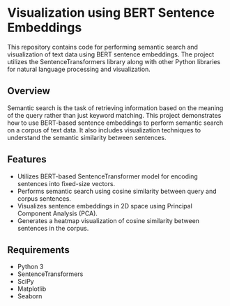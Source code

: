 # Visualization using BERT Sentence Embeddings

This repository contains code for performing semantic search and visualization of text data using BERT sentence embeddings. The project utilizes the SentenceTransformers library along with other Python libraries for natural language processing and visualization.

## Overview

Semantic search is the task of retrieving information based on the meaning of the query rather than just keyword matching. This project demonstrates how to use BERT-based sentence embeddings to perform semantic search on a corpus of text data. It also includes visualization techniques to understand the semantic similarity between sentences.

## Features

- Utilizes BERT-based SentenceTransformer model for encoding sentences into fixed-size vectors.
- Performs semantic search using cosine similarity between query and corpus sentences.
- Visualizes sentence embeddings in 2D space using Principal Component Analysis (PCA).
- Generates a heatmap visualization of cosine similarity between sentences in the corpus.

## Requirements

- Python 3
- SentenceTransformers
- SciPy
- Matplotlib
- Seaborn


